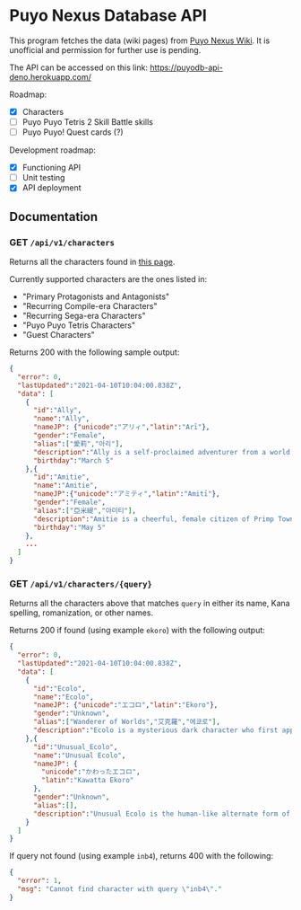 # Puyo Nexus Database API

This program fetches the data (wiki pages) from 
[Puyo Nexus Wiki](https://puyonexus.com/wiki/). It is
unofficial and permission for further use is pending.

The API can be accessed on this link:
https://puyodb-api-deno.herokuapp.com/

Roadmap:
- [x] Characters
- [ ] Puyo Puyo Tetris 2 Skill Battle skills
- [ ] Puyo Puyo! Quest cards (?)

Development roadmap:
- [x] Functioning API
- [ ] Unit testing
- [x] API deployment

## Documentation

### GET `/api/v1/characters`

Returns all the characters found in 
[this page](https://puyonexus.com/wiki/List_of_Characters).

Currently supported characters are the ones listed in:
- "Primary Protagonists and Antagonists"
- "Recurring Compile-era Characters"
- "Recurring Sega-era Characters"
- "Puyo Puyo Tetris Characters"
- "Guest Characters"

Returns 200 with the following sample output:
```json
{
  "error": 0,
  "lastUpdated":"2021-04-10T10:04:00.838Z",
  "data": [
    {
      "id":"Ally",
      "name":"Ally",
      "nameJP": {"unicode":"アリィ","latin":"Arī"},
      "gender":"Female",
      "alias":["愛莉","아리"],
      "description":"Ally is a self-proclaimed adventurer from a world that was not of other Puyo Puyo locations including Primp Town or Pwurp Island. She believes that everything can be solved by using the power of love. Her pet phrase is \"Let's fall in Love!\" .",
      "birthday":"March 5"
    },{
      "id":"Amitie",
      "name":"Amitie",
      "nameJP":{"unicode":"アミティ","latin":"Amitī"},
      "gender":"Female",
      "alias":["亞米緹","아미티"],
      "description":"Amitie is a cheerful, female citizen of Primp Town. She hopes to someday become a \"wonderful magic user.\" She appears to be naive, as she is often immature, and sometimes does not understand simple jokes or puns. Amitie is the main protagonist of the second course in Puyo Puyo Fever, and is generally accepted as the main protagonist in the Fever series",
      "birthday":"May 5"
    },
    ...
  ]
}
```

### GET `/api/v1/characters/{query}`

Returns all the characters above that matches `query`
in either its name, Kana spelling, romanization, or other names.

Returns 200 if found (using example `ekoro`) with the following output:
```json
{
  "error": 0,
  "lastUpdated":"2021-04-10T10:04:00.838Z",
  "data": [
    {
      "id":"Ecolo",
      "name":"Ecolo",
      "nameJP": {"unicode":"エコロ","latin":"Ekoro"},
      "gender":"Unknown",
      "alias":["Wanderer of Worlds","艾克羅","에쿄로"],
      "description":"Ecolo is a mysterious dark character who first appears in Puyo Puyo 7. He is an entity known as a \"space-time traveler\" and can traverse dimensions to his liking. Due to the nature of being a space-time traveler whose existence conflicts with the laws of space-time, memories of his existence are easily forgotten by most."
    },{
      "id":"Unusual_Ecolo",
      "name":"Unusual Ecolo",
      "nameJP": {
        "unicode":"かわったエコロ",
        "latin":"Kawatta Ekoro"
      },
      "gender":"Unknown",
      "alias":[],
      "description":"Unusual Ecolo is the human-like alternate form of Ecolo. He can be unlocked by buying Popoi's advice multiple times. He has the same dropset and power as Ecolo, but with different animations and voice clips."
    }
  ]
}
```

If query not found (using example `inb4`), returns 400
with the following:

```json
{
  "error": 1,
  "msg": "Cannot find character with query \"inb4\"."
}
```

